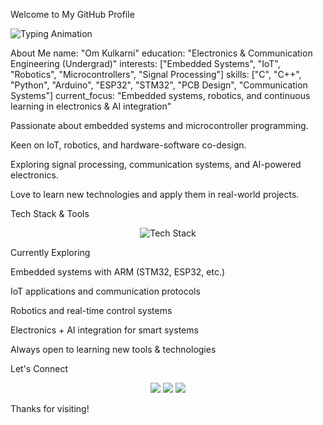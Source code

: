 Welcome to My GitHub Profile
<p align="left"> <img src="https://readme-typing-svg.herokuapp.com?font=Fira+Code&weight=500&size=22&duration=5000&pause=3000&color=00BFFF&center=true&width=600&lines=Electronics+%26+Communication+Engineer;Embedded+Systems+Enthusiast;Exploring+IoT+%26+Robotics;Always+Curious+and+Learning" alt="Typing Animation" /> </p>
About Me
name: "Om Kulkarni"
education: "Electronics & Communication Engineering (Undergrad)"
interests: ["Embedded Systems", "IoT", "Robotics", "Microcontrollers", "Signal Processing"]
skills: ["C", "C++", "Python", "Arduino", "ESP32", "STM32", "PCB Design", "Communication Systems"]
current_focus: "Embedded systems, robotics, and continuous learning in electronics & AI integration"


Passionate about embedded systems and microcontroller programming.

Keen on IoT, robotics, and hardware-software co-design.

Exploring signal processing, communication systems, and AI-powered electronics.

Love to learn new technologies and apply them in real-world projects.

Tech Stack & Tools
<p align="center"> <img src="https://skillicons.dev/icons?i=c,cpp,python,arduino,raspberrypi,linux,git,github,vscode,matlab,bash,docker&perline=12&theme=dark" alt="Tech Stack" /> </p>
Currently Exploring

Embedded systems with ARM (STM32, ESP32, etc.)

IoT applications and communication protocols

Robotics and real-time control systems

Electronics + AI integration for smart systems

Always open to learning new tools & technologies

Let's Connect
<p align="center"> <a href="https://linkedin.com/in/YOUR-LINKEDIN"><img src="https://img.shields.io/badge/LinkedIn-0077B5?style=for-the-badge&logo=linkedin&logoColor=white" /></a> <a href="https://github.com/YOUR-GITHUB"><img src="https://img.shields.io/badge/GitHub-181717?style=for-the-badge&logo=github&logoColor=white" /></a> <a href="mailto:YOUR-EMAIL"><img src="https://img.shields.io/badge/Email-D14836?style=for-the-badge&logo=gmail&logoColor=white" /></a> </p>
Thanks for visiting! 